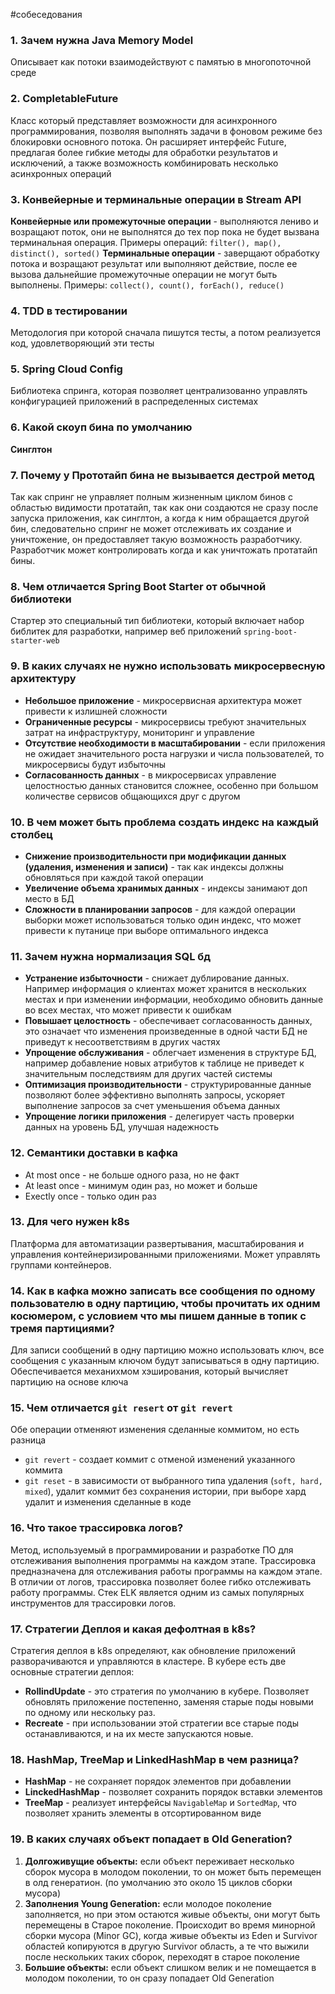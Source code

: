 #собеседования 
### 1. Зачем нужна Java Memory Model
Описывает как потоки взаимодействуют с памятью в многопоточной среде
### 2. CompletableFuture
Класс который представляет возможности для асинхронного программирования, позволяя выполнять задачи в фоновом режиме без блокировки основного потока. Он расширяет интерфейс Future, предлагая более гибкие методы для обработки результатов и исключений, а также возможность комбинировать несколько асинхронных операций
### 3. Конвейерные и терминальные операции в Stream API
**Конвейерные или промежуточные операции** - выполняются лениво и возращают поток, они не выполнятся до тех пор пока не будет вызвана терминальная операция. Примеры операций: `filter(), map(), distinct(), sorted()` 
**Терминальные операции** - заверщают обработку потока и возращают результат или выполняют действие, после ее вызова дальнейшие промежуточные операции не могут быть выполнены. Примеры: `collect(), count(), forEach(), reduce()`
### 4. TDD в тестировании
Методология при которой сначала пишутся тесты, а потом реализуется код, удовлетворяющий эти тесты
### 5. Spring Cloud Config
Библиотека спринга, которая позволяет централизованно управлять конфигурацией приложений в распределенных системах 
### 6. Какой скоуп бина по умолчанию 
**Синглтон**
### 7. Почему у Прототайп бина не вызывается дестрой метод
Так как спринг не управляет полным жизненным циклом бинов с областью видимости протатайп, так как они создаются не сразу после запуска приложения, как синглтон, а когда к ним обращается другой бин, следовательно спринг не может отслеживать их создание и уничтожение, он предоставляет такую возможность разработчику. Разработчик может контролировать когда и как уничтожать протатайп бины. 
### 8. Чем отличается Spring Boot Starter от обычной библиотеки
Стартер это специальный тип библиотеки, который включает набор библитек для разработки, например веб приложений `spring-boot-starter-web`
### 9. В каких случаях не нужно использовать микросервесную архитектуру
- **Небольшое приложение** - микросервисная архитектура может привести к излишней сложности 
- **Ограниченные ресурсы** - микросервисы требуют значительных затрат на инфраструктуру, мониторинг и управление
- **Отсутствие необходимости в масштабировании** - если приложения не ожидает значительного роста нагрузки и числа пользователей, то микросервисы будут избыточны
- **Согласованность данных** - в микросервисах управление целостностью данных становится сложнее, особенно при большом количестве сервисов общающихся друг с другом
### 10. В чем может быть проблема создать индекс на каждый столбец
- **Снижение производительности при модификации данных (удаления, изменения  и записи)** - так как индексы должны обновляться при каждой такой операции 
- **Увеличение объема хранимых данных** - индексы занимают доп место в БД 
- **Сложности в планировании запросов** - для каждой операции выборки может использоваться только один индекс, что может привести к путанице при выборе оптимального индекса
### 11. Зачем нужна нормализация SQL бд
- **Устранение избыточности** - снижает дублирование данных. Например информация о клиентах может хранится в нескольких местах и при изменении информации, необходимо обновить данные во всех местах, что может привести к ошибкам
- **Повышает целостность** - обеспечивает согласованность данных, это означает что изменения произведенные в одной части БД не приведут к несоответствиям в других частях
- **Упрощение обслуживания** - облегчает изменения в структуре БД, например добавление новых атрибутов к таблице не приведет к значительным последствиям для других частей системы
- **Оптимизация производительности** - структурированные данные позволяют более эффективно выполнять запросы, ускоряет выполнение запросов за счет уменьшения объема данных
- **Упрощение логики приложения** - делегирует часть проверки данных на уровень БД, улучшая надежность
### 12. Семантики доставки в кафка
- At most once - не больше одного раза, но не факт 
- At least once - минимум один раз, но может и больше
- Exectly once - только один раз 
### 13. Для чего нужен k8s
Платформа для автоматизации развертывания, масштабирования и управления контейнеризированными приложениями. Может управлять группами контейнеров. 
### 14. Как в кафка можно записать все сообщения по одному пользователю в одну партицию, чтобы прочитать их одним косюмером, с условием что мы пишем данные в топик с тремя партициями?
Для записи сообщений в одну партицию можно использовать ключ, все сообщения с указанным ключом будут записываться в одну партицию. Обеспечивается механихмом хэширования, который вычисляет партицию на основе ключа
### 15. Чем отличается `git resert` от `git revert`
Обе операции отменяют изменения сделанные коммитом, но есть разница 
- `git revert` - создает коммит с отменой изменений указанного коммита 
- `git reset` - в зависимости от выбранного типа удаления (`soft, hard, mixed`), удалит коммит без сохранения истории, при выборе хард удалит и изменения сделанные в коде
### 16. Что такое трассировка логов?
Метод, используемый в программировании и разработке ПО для отслеживания выполнения программы на каждом этапе. Трассировка предназначена для отслеживания работы программы на каждом этапе. В отличии от логов, трассировка позволяет более гибко отслеживать работу программы. Стек ELK является одним из самых популярных инструментов для трассировки логов.  
### 17. Стратегии Деплоя и какая дефолтная в k8s?
Стратегия деплоя в k8s определяют, как обновление приложений разворачиваются и управляются в кластере. 
В кубере есть две основные стратегии деплоя: 
- **RollindUpdate** - это стратегия по умолчанию в кубере. Позволяет обновлять приложение постепенно, заменяя старые поды новыми по одному  или нескольку раз. 
- **Recreate** - при использовании этой стратегии все старые поды останавливаются, и на их месте запускаются новые.
### 18. HashMap, TreeMap и LinkedHashMap в чем разница?
- **HashMap** - не сохраняет порядок элементов при добавлении 
- **LinckedHashMap** - позволяет сохранить порядок вставки элементов
- **TreeMap** - реализует интерфейсы `NavigableMap` и `SortedMap`, что позволяет хранить элементы в отсортированном виде
### 19. В каких случаях объект попадает в Old Generation? 
1. **Долгоживущие объекты:** если объект переживает несколько сборок мусора в молодом поколении, то он может быть перемещен в олд генератион. (по умолчанию это около 15 циклов сборки мусора)
2. **Заполнения Young Generation:** если молодое поколение заполняется, но при этом остаются живые объекты, они могут быть перемещены в Старое поколение. Происходит во время минорной сборки мусора (Minor GC), когда живые объекты из Eden и Survivor областей копируются в другую Survivor область, а те что выжили после нескольких таких сборок, переходят в старое поколение
3. **Большие объекты:** если объект слишком велик и не помещается в молодом поколении, то он сразу попадает Old Generation